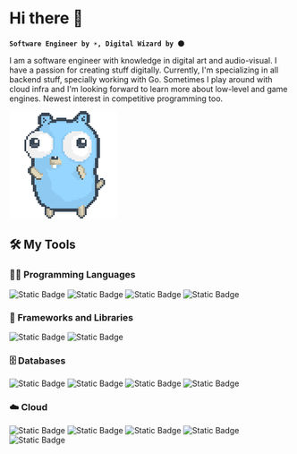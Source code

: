 # Hi there 👋

**`Software Engineer by ☀️, Digital Wizard by 🌑`**

I am a software engineer with knowledge in digital art and audio-visual. I have a passion for creating stuff digitally. Currently, I'm specializing in all backend stuff, specially working with Go. Sometimes I play around with cloud infra and I'm looking forward to learn more about low-level and game engines. Newest interest in competitive programming too.

![dancing-gopher](assets/dancing-gopher.gif)

## 🛠️ My Tools

### 👨‍💻 Programming Languages

![Static Badge](https://img.shields.io/badge/Golang-blue?style=flat&logo=go&logoColor=white)
![Static Badge](https://img.shields.io/badge/Ruby-red?style=flat&logo=ruby&logoColor=white&color=%23CC342D)
![Static Badge](https://img.shields.io/badge/Python-green?style=flat&logo=python&logoColor=white)
![Static Badge](https://img.shields.io/badge/Java-orange?style=flat&logo=openjdk)

### 🧰 Frameworks and Libraries

![Static Badge](https://img.shields.io/badge/Gin-blue?style=flat-square&logo=gin&logoColor=white&color=%23008ECF)
![Static Badge](https://img.shields.io/badge/Ruby%20on%20Rails-red?style=flat-square&logo=Ruby%20on%20Rails&logoColor=white&color=%23D30001)


### 🗄️ Databases

![Static Badge](https://img.shields.io/badge/Postgres-blue?style=for-the-badge&logo=postgresql&logoColor=white&color=%234169E1)
![Static Badge](https://img.shields.io/badge/Redis-red?style=for-the-badge&logo=redis&logoColor=white&color=%23DC382D)
![Static Badge](https://img.shields.io/badge/MongoDB-green?style=for-the-badge&logo=mongodb&logoColor=white&color=%2347A248)
![Static Badge](https://img.shields.io/badge/Kafka-black?style=for-the-badge&logo=apache%20kafka&logoColor=white&color=%23231F20)


### ☁️ Cloud

![Static Badge](https://img.shields.io/badge/Amazon%20AWS-black?style=flat&logo=amazon%20aws&logoColor=white&color=%23232F3E)
![Static Badge](https://img.shields.io/badge/Google%20Cloud%20Platform-blue?style=flat&logo=google%20cloud&logoColor=white&color=%234285F4)
![Static Badge](https://img.shields.io/badge/Kubernetes-blue?style=flat&logo=kubernetes&logoColor=white&color=%23326CE5)
![Static Badge](https://img.shields.io/badge/Docker-blue?style=flat&logo=docker&logoColor=white&color=%232496ED)
![Static Badge](https://img.shields.io/badge/Helm-blue?style=flat&logo=helm&logoColor=white&color=%230F1689)


<!--
**avelinoschz/avelinoschz** is a ✨ _special_ ✨ repository because its `README.md` (this file) appears on your GitHub profile.

Here are some ideas to get you started:

- 🔭 I’m currently working on ...
- 🌱 I’m currently learning ...
- 👯 I’m looking to collaborate on ...
- 🤔 I’m looking for help with ...
- 💬 Ask me about ...
- 📫 How to reach me: ...
- 😄 Pronouns: ...
- ⚡ Fun fact: ...
-->
